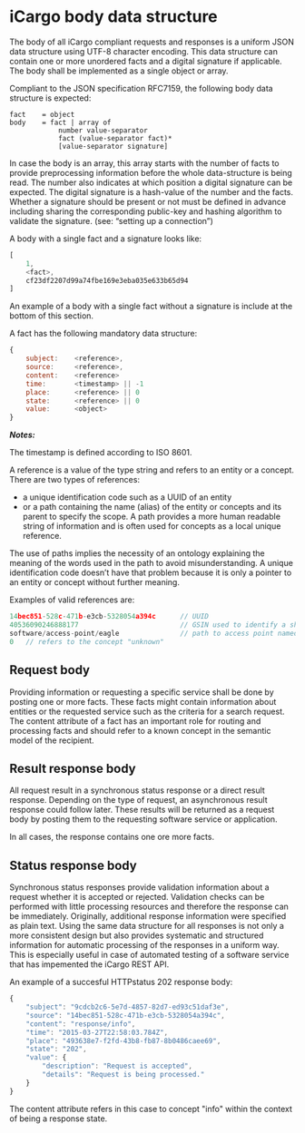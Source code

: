 # iCargo body data structure

The body of all iCargo compliant requests and responses is a uniform JSON data structure using UTF-8 character encoding. This data structure can contain one or more unordered facts and a digital signature if applicable. The body shall be implemented as a single object or array.

Compliant to the JSON specification RFC7159, the following body data structure is expected:
```
fact	= object
body	= fact | array of 
			number value-separator 
			fact (value-separator fact)*
			[value-separator signature]
```
In case the body is an array, this array starts with the number of facts to provide preprocessing information before the whole data-structure is being read. The number also indicates at which position a digital signature can be expected. The digital signature is a hash-value of the number and the facts. Whether a signature should be present or not must be defined in advance including sharing the corresponding public-key and hashing algorithm to validate the signature. (see: “setting up a connection”)

A body with a single fact and a signature looks like:
```javascript
[ 
	1, 
	<fact>,	
	cf23df2207d99a74fbe169e3eba035e633b65d94
]
```
An example of a body with a single fact without a signature is include at the bottom of this section.

A fact has the following mandatory data structure:
```javascript
{
	subject:	<reference>,
	source:		<reference>,
	content:	<reference>
	time: 		<timestamp>	|| -1
	place:	 	<reference>	|| 0
	state: 		<reference>	|| 0
	value: 		<object>
}
``` 
___Notes:___

The timestamp is defined according to ISO 8601.

A reference is a value of the type string and refers to an entity or a concept. There are two types of references: 
* a unique identification code such as a UUID of an entity
* or a path containing the name (alias) of the entity or concepts and its parent to specify the scope. A path provides a more human readable string of information and is often used for concepts as a local unique reference.

The use of paths implies the necessity of an ontology explaining the meaning of the words used in the path to avoid misunderstanding. A unique identification code doesn’t have that problem because it is only a pointer to an entity or concept without further meaning.

Examples of valid references are:
```javascript
14bec851-528c-471b-e3cb-5328054a394c	  // UUID 
40536090246888177                         // GSIN used to identify a shipment 
software/access-point/eagle               // path to access point named “Eagle”
0	// refers to the concept "unknown"
``` 

## Request body
Providing information or requesting a specific service shall be done by posting one or more facts. These facts might contain information about entities or the requested service such as the criteria for a search request. The content attribute of a fact has an important role for routing and processing facts and should refer to a known concept in the semantic model of the recipient.  

## Result response body
All request result in a synchronous status response or a direct result response. Depending on the type of request, an asynchronous result response could follow later. These results will be returned as a request body by posting them to the requesting software service or application.

In all cases, the response contains one ore more facts.

## Status response body
Synchronous status responses provide validation information about a request whether it is accepted or rejected. Validation checks can be performed with little processing resources and therefore the response can be immediately. Originally, additional response information were specified as plain text. Using the same data structure for all responses is not only a more consistent design but also provides systematic and structured information for automatic processing of the responses in a uniform way. This is especially useful in case of automated testing of a software service that has impemented the iCargo REST API.   

An example of a succesful HTTPstatus 202 response body:
```javascript
{
	"subject": "9cdcb2c6-5e7d-4857-82d7-ed93c51daf3e",
	"source": "14bec851-528c-471b-e3cb-5328054a394c",
	"content": "response/info",
	"time": "2015-03-27T22:58:03.784Z",
	"place": "493638e7-f2fd-43b8-fb87-8b0486caee69",
	"state": "202",
	"value": {
		"description": "Request is accepted",
		"details": "Request is being processed."
	}
}
```
The content attribute refers in this case to concept "info" within the context of being a response state.  
